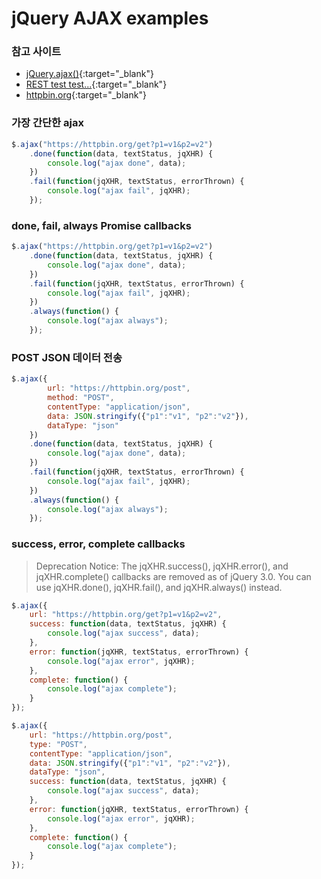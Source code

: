# jQuery AJAX examples


### 참고 사이트
- [jQuery.ajax()](https://api.jquery.com/jquery.ajax/){:target="_blank"}
- [REST test test...](https://resttesttest.com/){:target="_blank"}
- [httpbin.org](https://httpbin.org/){:target="_blank"}


### 가장 간단한 ajax
```js
$.ajax("https://httpbin.org/get?p1=v1&p2=v2")
    .done(function(data, textStatus, jqXHR) {
        console.log("ajax done", data);
    })
    .fail(function(jqXHR, textStatus, errorThrown) {
        console.log("ajax fail", jqXHR);
    });
```


### done, fail, always Promise callbacks
```js
$.ajax("https://httpbin.org/get?p1=v1&p2=v2")
    .done(function(data, textStatus, jqXHR) {
        console.log("ajax done", data);
    })
    .fail(function(jqXHR, textStatus, errorThrown) {
        console.log("ajax fail", jqXHR);
    })
    .always(function() {
        console.log("ajax always");
    });
```


### POST JSON 데이터 전송
```js
$.ajax({
        url: "https://httpbin.org/post",
        method: "POST",
        contentType: "application/json",
        data: JSON.stringify({"p1":"v1", "p2":"v2"}),
        dataType: "json"
    })
    .done(function(data, textStatus, jqXHR) {
        console.log("ajax done", data);
    })
    .fail(function(jqXHR, textStatus, errorThrown) {
        console.log("ajax fail", jqXHR);
    })
    .always(function() {
        console.log("ajax always");
    });
```


### success, error, complete callbacks
> Deprecation Notice: The jqXHR.success(), jqXHR.error(), and jqXHR.complete() callbacks are removed as of jQuery 3.0. You can use jqXHR.done(), jqXHR.fail(), and jqXHR.always() instead.

```js
$.ajax({
    url: "https://httpbin.org/get?p1=v1&p2=v2",
    success: function(data, textStatus, jqXHR) {
        console.log("ajax success", data);
    },
    error: function(jqXHR, textStatus, errorThrown) {
        console.log("ajax error", jqXHR);
    },
    complete: function() {
        console.log("ajax complete");
    }
});

$.ajax({
    url: "https://httpbin.org/post",
    type: "POST",
    contentType: "application/json",
    data: JSON.stringify({"p1":"v1", "p2":"v2"}),
    dataType: "json",
    success: function(data, textStatus, jqXHR) {
        console.log("ajax success", data);
    },
    error: function(jqXHR, textStatus, errorThrown) {
        console.log("ajax error", jqXHR);
    },
    complete: function() {
        console.log("ajax complete");
    }
});
```

